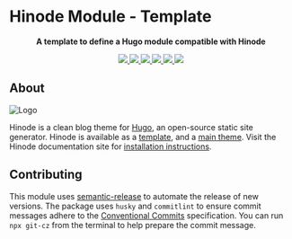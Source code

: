 # Hinode Module - Template

<!-- Tagline -->
<p align="center">
    <b>A template to define a Hugo module compatible with Hinode</b>
    <br />
</p>

<!-- Badges -->
<p align="center">
    <a href="https://gohugo.io" alt="Hugo website">
        <img src="https://img.shields.io/badge/generator-hugo-brightgreen">
    </a>
    <a href="https://gethinode.com" alt="Hinode theme">
        <img src="https://img.shields.io/badge/theme-hinode-blue">
    </a>
    <a href="https://github.com/gethinode/mod-alwaysdark/commits/main" alt="Last commit">
        <img src="https://img.shields.io/github/last-commit/gethinode/mod-alwaysdark.svg">
    </a>
    <a href="https://github.com/gethinode/mod-alwaysdark/issues" alt="Issues">
        <img src="https://img.shields.io/github/issues/gethinode/mod-alwaysdark.svg">
    </a>
    <a href="https://github.com/gethinode/mod-alwaysdark/pulls" alt="Pulls">
        <img src="https://img.shields.io/github/issues-pr-raw/gethinode/mod-alwaysdark.svg">
    </a>
    <a href="https://github.com/gethinode/mod-alwaysdark/blob/main/LICENSE" alt="License">
        <img src="https://img.shields.io/github/license/gethinode/mod-alwaysdark">
    </a>
</p>

## About

![Logo](https://raw.githubusercontent.com/gethinode/hinode/main/static/img/logo.png)

Hinode is a clean blog theme for [Hugo][hugo], an open-source static site generator. Hinode is available as a [template][repository_template], and a [main theme][repository]. <!-- This repository maintains a Hugo module to add [module][module] to a Hinode site. --> Visit the Hinode documentation site for [installation instructions][hinode_docs].

## Contributing

This module uses [semantic-release][semantic-release] to automate the release of new versions. The package uses `husky` and `commitlint` to ensure commit messages adhere to the [Conventional Commits][conventionalcommits] specification. You can run `npx git-cz` from the terminal to help prepare the commit message.

<!-- ## Configuration

This module supports the following parameters (see the section `params.modules` in `config.toml`):

| Setting                   | Default | Description |
|---------------------------|---------|-------------| -->

<!-- MARKDOWN LINKS -->
[hugo]: https://gohugo.io
[hinode_docs]: https://gethinode.com
<!-- [module]: https://example.com -->
[repository]: https://github.com/gethinode/hinode.git
[repository_template]: https://github.com/gethinode/template.git
[conventionalcommits]: https://www.conventionalcommits.org
[husky]: https://typicode.github.io/husky/
[semantic-release]: https://semantic-release.gitbook.io/
